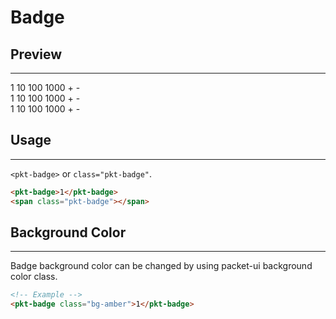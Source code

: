 # Badge

## Preview
---
<div id="preview">
    <div class="size-1">
        <pkt-badge class="bg-a1">1</pkt-badge>
        <pkt-badge class="bg-p">10</pkt-badge>
        <pkt-badge class="bg-a2">100</pkt-badge>
        <pkt-badge class="bg-t1">1000</pkt-badge>
        <pkt-badge class="bg-c">+</pkt-badge>
        <pkt-badge class="bg-t2">-</pkt-badge>
    </div>
    <div class="size-2">
        <pkt-badge class="bg-a1">1</pkt-badge>
        <pkt-badge class="bg-p">10</pkt-badge>
        <pkt-badge class="bg-a2">100</pkt-badge>
        <pkt-badge class="bg-t1">1000</pkt-badge>
        <pkt-badge class="bg-c">+</pkt-badge>
        <pkt-badge class="bg-t2">-</pkt-badge>
    </div>
    <div class="size-3">
        <pkt-badge class="bg-a1">1</pkt-badge>
        <pkt-badge class="bg-p">10</pkt-badge>
        <pkt-badge class="bg-a2">100</pkt-badge>
        <pkt-badge class="bg-t1">1000</pkt-badge>
        <pkt-badge class="bg-c">+</pkt-badge>
        <pkt-badge class="bg-t2">-</pkt-badge>
    </div>
</div>

## Usage
---
`<pkt-badge>` or `class="pkt-badge"`.
```html
<pkt-badge>1</pkt-badge>
<span class="pkt-badge"></span>
```

## Background Color
---
Badge background color can be changed by using packet-ui background color class.

```html
<!-- Example -->
<pkt-badge class="bg-amber">1</pkt-badge>
```